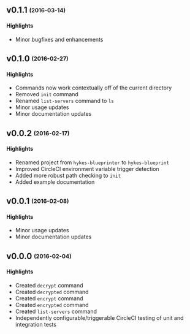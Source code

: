 ## v0.1.1 <sub><sup>(2016-03-14)</sup></sub>

#### Highlights
* Minor bugfixes and enhancements

## v0.1.0 <sub><sup>(2016-02-27)</sup></sub>

#### Highlights
* Commands now work contextually off of the current directory
* Removed `init` command
* Renamed `list-servers` command to `ls`
* Minor usage updates
* Minor documentation updates

## v0.0.2 <sub><sup>(2016-02-17)</sup></sub>

#### Highlights
* Renamed project from `hykes-blueprinter` to `hykes-blueprint`
* Improved CircleCI environment variable trigger detection
* Added more robust path checking to `init`
* Added example documentation

## v0.0.1 <sub><sup>(2016-02-08)</sup></sub>

#### Highlights
* Minor usage updates
* Minor documentation updates

## v0.0.0 <sub><sup>(2016-02-04)</sup></sub>

#### Highlights
* Created `decrypt` command
* Created `decrypted` command
* Created `encrypt` command
* Created `encrypted` command
* Created `list-servers` command
* Independently configurable/triggerable CircleCI testing of unit and integration tests
